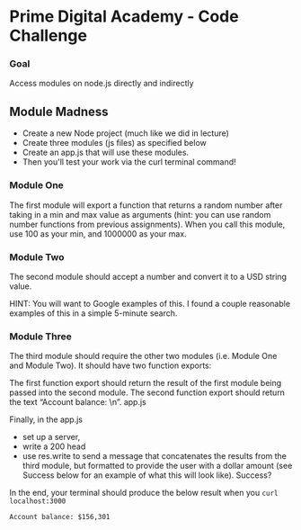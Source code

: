 # Prime Digital Academy - Code Challenge 

### Goal 
Access modules on node.js directly and indirectly

## Module Madness

* Create a new Node project (much like we did in lecture)
* Create three modules (js files) as specified below 
* Create an app.js that will use these modules.
* Then you'll test your work via the curl terminal command!


### Module One

The first module will export a function that returns a random number after taking in a min and max value as arguments (hint: you can use random number functions from previous assignments). When you call this module, use 100 as your min, and 1000000 as your max.

### Module Two

The second module should accept a number and convert it to a USD string value.

HINT: You will want to Google examples of this. I found a couple reasonable examples of this in a simple 5-minute search.

### Module Three

The third module should require the other two modules (i.e. Module One and Module Two). It should have two function exports:

The first function export should return the result of the first module being passed into the second module.
The second function export should return the text “Account balance: \n”.
app.js

Finally, in the app.js

* set up a server,
* write a 200 head
* use res.write to send a message that concatenates the results from the third module, but formatted to provide the user with a dollar amount (see Success below for an example of what this will look like).
Success?

In the end, your terminal should produce the below result when you `curl localhost:3000`

`Account balance:
$156,301`
